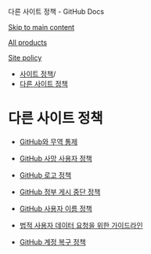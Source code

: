 다른 사이트 정책 - GitHub Docs

[Skip to main content](#main-content)

[All products](/ko)

[Site policy](/site-policy)

* [사이트 정책](/ko/site-policy)/
* [다른 사이트 정책](/ko/site-policy/other-site-policies)

다른 사이트 정책
==========

* [GitHub와 무역 통제](/ko/site-policy/other-site-policies/github-and-trade-controls)

* [GitHub 사망 사용자 정책](/ko/site-policy/other-site-policies/github-deceased-user-policy)

* [GitHub 로고 정책](/ko/site-policy/other-site-policies/github-logo-policy)

* [GitHub 정부 게시 중단 정책](/ko/site-policy/other-site-policies/github-government-takedown-policy)

* [GitHub 사용자 이름 정책](/ko/site-policy/other-site-policies/github-username-policy)

* [법적 사용자 데이터 요청을 위한 가이드라인](/ko/site-policy/other-site-policies/guidelines-for-legal-requests-of-user-data)

* [GitHub 계정 복구 정책](/ko/site-policy/other-site-policies/github-account-recovery-policy)
